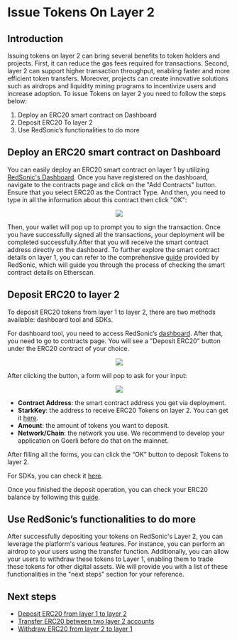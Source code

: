 # Issue Tokens On Layer 2

## Introduction

Issuing tokens on layer 2 can bring several benefits to token holders and projects. First, it can reduce the gas fees required for transactions. Second, layer 2 can support higher transaction throughput, enabling faster and more efficient token transfers. Moreover, projects can create innovative solutions such as airdrops and liquidity mining programs to incentivize users and increase adoption. To issue Tokens on layer 2 you need to follow the steps below:

1. Deploy an ERC20 smart contract on Dashboard
2. Deposit ERC20 To layer 2
3. Use RedSonic’s functionalities to do more

## Deploy an ERC20 smart contract on Dashboard

You can easily deploy an ERC20 smart contract on layer 1 by utilizing [RedSonic's Dashboard](https://dashboard.reddio.com/). Once you have registered on the dashboard, navigate to the contracts page and click on the "Add Contracts" button. Ensure that you select ERC20 as the Contract Type. And then, you need to type in all the information about this contract then click "OK":

<p align="center">
  <img src="/new_deploy_token.png"/>
</p>

Then, your wallet will pop up to prompt you to sign the transaction. Once you have successfully signed all the transactions, your deployment will be completed successfully.After that you will receive the smart contract address directly on the dashboard. To further explore the smart contract details on layer 1, you can refer to the comprehensive [guide](https://docs.reddio.com/guide/getting-started/check-your-eth-erc20-nft-balance.html#view-smart-contract-details-on-layer-1) provided by RedSonic, which will guide you through the process of checking the smart contract details on Etherscan.

## Deposit ERC20 to layer 2

To deposit ERC20 tokens from layer 1 to layer 2, there are two methods available: dashboard tool and SDKs. 

For dashboard tool, you need to access RedSonic’s [dashboard](https://dashboard.reddio.com/project). After that, you need to go to contracts page. You will see a "Deposit ERC20" button under the ERC20 contract of your choice.

<p align="center">
  <img src="/depositERC20Button.png"/>
</p>

After clicking the button, a form will pop to ask for your input:

<p align="center">
  <img src="/depositERC20Form.png"/>
</p>

- **Contract Address**: the smart contract address you get via deployment.
- **StarkKey**: the address to receive ERC20 Tokens on layer 2. You can get it [here](https://docs.reddio.com/guide/getting-started/mint-nfts-on-layer-2.html#connect-wallet-and-get-public-key-on-layer-2).
- **Amount**: the amount of tokens you want to deposit.
- **Network/Chain**: the network you use. We recommend to develop your application on Goerli before do that on the mainnet.

After filling all the forms, you can click the “OK” button to deposit Tokens to layer 2. 

For SDKs, you can check it [here](https://docs.reddio.com/guide/SDKs/jssdk-reference/deposit.html#depositerc20).

Once you finished the deposit operation, you can check your ERC20 balance by following this [guide](https://docs.reddio.com/guide/getting-started/check-your-eth-erc20-nft-balance.html).

## Use RedSonic’s functionalities to do more

After successfully depositing your tokens on RedSonic's Layer 2, you can leverage the platform's various features. For instance, you can perform an airdrop to your users using the transfer function. Additionally, you can allow your users to withdraw these tokens to Layer 1, enabling them to trade these tokens for other digital assets. We will provide you with a list of these functionalities in the "next steps" section for your reference.

## Next steps

- [Deposit ERC20 from layer 1 to layer 2](https://docs.reddio.com/guide/getting-started/transfer-erc20s-between-layer-1-and-layer-2.html#deposit-from-layer-1-to-layer-2)
- [Transfer ERC20 between two layer 2 accounts](https://docs.reddio.com/guide/getting-started/transfer-erc20s-between-layer-1-and-layer-2.html#transfer-from-layer-2-to-layer-2)
- [Withdraw ERC20 from layer 2 to layer 1](https://docs.reddio.com/guide/getting-started/transfer-erc20s-between-layer-1-and-layer-2.html#withdraw-from-layer-2-to-layer-1)
